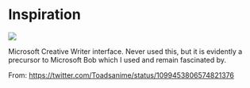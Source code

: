 # Inspiration

![](https://db-feed.s3.amazonaws.com/legacy/D0IM30oXcAE7Suz-1555069291637.jpg)

Microsoft Creative Writer interface. Never used this, but it is evidently a precursor to Microsoft Bob which I used and remain fascinated by.

From: https://twitter.com/Toadsanime/status/1099453806574821376